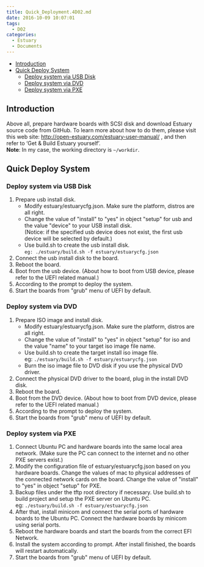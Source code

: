 ```yaml
---
title: Quick_Deployment.4D02.md
date: 2016-10-09 10:07:01
tags:
  - D02
categories:
  - Estuary
  - Documents
---
```

* [Introduction](#1)
* [Quick Deploy System](#2)
   * [Deploy system via USB Disk](#2.1)
   * [Deploy system via DVD](#2.2)
   * [Deploy system via PXE](#2.3)

<!--more-->

## <a name="1">Introduction</a>

Above all, prepare hardware boards with SCSI disk and download Estuary source code from GitHub.
To learn more about how to do them, please visit this web site: http://open-estuary.com/estuary-user-manual/ , and then refer to ‘Get & Build Estuary yourself’.  
**Note**: In my case, the working directory is `~/workdir`.

## <a name="2">Quick Deploy System</a>
### <a name="2.1">Deploy system via USB Disk</a>

1. Prepare usb install disk.
    * Modify estuary/estuarycfg.json. Make sure the platform, distros are all right.  
    * Change the value of "install" to "yes" in object "setup" for usb and the value "device" to your USB install disk.  
      (Notice: if the specified usb device does not exist, the first usb device will be selected by default.)  
    * Use build.sh to create the usb install disk.  
      `eg: ./estuary/build.sh -f estuary/estuarycfg.json`  
2. Connect the usb install disk to the board.  
3. Reboot the board.  
4. Boot from the usb device. (About how to boot from USB device, please refer to the UEFI related manual.)  
5. According to the prompt to deploy the system.  
6. Start the boards from "grub" menu of UEFI by default.  

### <a name="2.2">Deploy system via DVD</a>

1. Prepare ISO image and install disk.
   * Modify estuary/estuarycfg.json. Make sure the platform, distros are all right.  
   * Change the value of "install" to "yes" in object "setup" for iso and the value "name" to your target iso image file name.  
   * Use build.sh to create the target install iso image file.  
     eg: `./estuary/build.sh -f estuary/estuarycfg.json`  
   * Burn the iso image file to DVD disk if you use the physical DVD driver.  
2. Connect the physical DVD driver to the board, plug in the install DVD disk.  
3. Reboot the board.  
4. Boot from the DVD device. (About how to boot from DVD device, please refer to the UEFI related manual.)  
5. According to the prompt to deploy the system.  
6. Start the boards from "grub" menu of UEFI by default.

### <a name="2.3">Deploy system via PXE</a>

1. Connect Ubuntu PC and hardware boards into the same local area network. (Make sure the PC can connect to the internet and no other PXE servers exist.)  
2. Modify the configuration file of estuary/estuarycfg.json based on you hardware boards. Change the values of mac to physical addresses of the connected network cards on the board. Change the value of "install" to "yes" in object "setup" for PXE.  
3. Backup files under the tftp root directory if necessary. Use build.sh to build project and setup the PXE server on Ubuntu PC.  
   eg: `./estuary/build.sh -f estuary/estuarycfg.json`  
4. After that, install minicom and connect the serial ports of hardware boards to the Ubuntu PC. Connect the hardware boards by minicom using serial ports.  
5. Reboot the hardware boards and start the boards from the correct EFI Network.  
6. Install the system according to prompt. After install finished, the boards will restart automatically.  
7. Start the boards from "grub" menu of UEFI by default.
